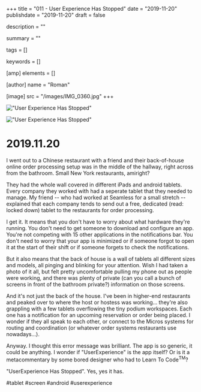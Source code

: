 +++
title = "011 - User Experience Has Stopped"
date = "2019-11-20"
publishdate = "2019-11-20"
draft = false

description = ""

summary = ""

tags = []

keywords = []

[amp]
    elements = []

[author]
    name = "Roman"

[image]
    src = "/images/IMG_0360.jpg"
+++

!["User Experience Has Stopped"](/images/IMG_0360.jpg)

!["User Experience Has Stopped"](/images/IMG_0360-detail.jpg)

# 2019.11.20

I went out to a Chinese restaurant with a friend and their back-of-house online order processing setup was in the middle of the hallway, right across from the bathroom. Small New York restaurants, amiright? 

They had the whole wall covered in different iPads and android tablets. Every company they worked with had a seperate tablet that they needed to manage. My friend -- who had worked at Seamless for a small stretch -- explained that each company tends to send out a free, dedicated (read: locked down) tablet to the restaurants for order processing. 

I get it. It means that you don't have to worry about what hardware they're running. You don't need to get someone to download and configure an app. You're not competing with 15 other applications in the notifications bar. You don't need to worry that your app is minimized or if someone forgot to open it at the start of their shift or if someone forgets to check the notifications. 

But it also means that the back of house is a wall of tablets all different sizes and models, all pinging and blinking for your attention. Wish I had taken a photo of it all, but felt pretty uncomfortable pulling my phone out as people were working, and there was plenty of private (can you call a bunch of screens in front of the bathroom private?) information on those screens.

And it's not just the back of the house. I've been in higher-end restaurants and peaked over to where the host or hostess was working... they're also grappling with a few tablets overflowing the tiny podium workspaces. Each one has a notification for an upcoming reservation or order being placed. I wonder if they all speak to each other, or connect to the Micros systems for routing and coordination (or whatever order systems restaurants use nowadays...).

Anyway. I thought this error message was brilliant. The app is so generic, it could be anything. I wonder if "UserExperience" is the app itself? Or is it a metacommentary by some bored designer who had to Learn To Code<sup>TM</sup>?

"UserExperience Has Stopped". Yes, yes it has. 

#tablet #screen #android #userexperience